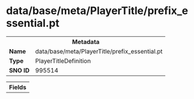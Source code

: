<h1>data/base/meta/PlayerTitle/prefix_essential.pt</h1><table><tr><th colspan="100%">Metadata</th></tr><tr><td><b>Name</b></td><td>data/base/meta/PlayerTitle/prefix_essential.pt</td></tr><tr><td><b>Type</b></td><td>PlayerTitleDefinition</td></tr><tr><td><b>SNO ID</b></td><td>995514</td></tr></table>

<table><tr><th colspan="100%">Fields</th></tr></table>

